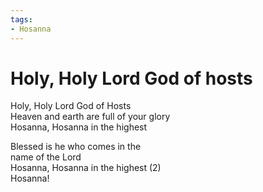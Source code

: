 ```yaml
---
tags:
- Hosanna
---
```


# Holy, Holy Lord God of hosts  
  
Holy, Holy Lord God of Hosts   
Heaven and earth are full of your glory   
Hosanna, Hosanna in the highest   
  
Blessed is he who comes in the    
name of the Lord   
Hosanna, Hosanna in the highest (2)   
Hosanna!